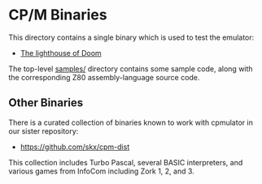 # CP/M Binaries

This directory contains a single binary which is used to test the emulator:

* [The lighthouse of Doom](https://github.com/skx/lighthouse-of-doom/)

The top-level [samples/](../samples) directory contains some sample code,
along with the corresponding Z80 assembly-language source code.



## Other Binaries

There is a curated collection of binaries known to work with cpmulator in our sister repository:

* https://github.com/skx/cpm-dist

This collection includes Turbo Pascal, several BASIC interpreters, and various games from InfoCom including Zork 1, 2, and 3.
